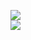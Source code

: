 [![](https://img.shields.io/badge/Made%20With-Github%20Spray-lightgrey.svg?style=for-the-badge&logo=github)](https://github.com/Annihil/github-spray#11700)  
[![](https://i.imgur.com/2DrTn0Z.gif)](https://github.com/Annihil/github-spray)